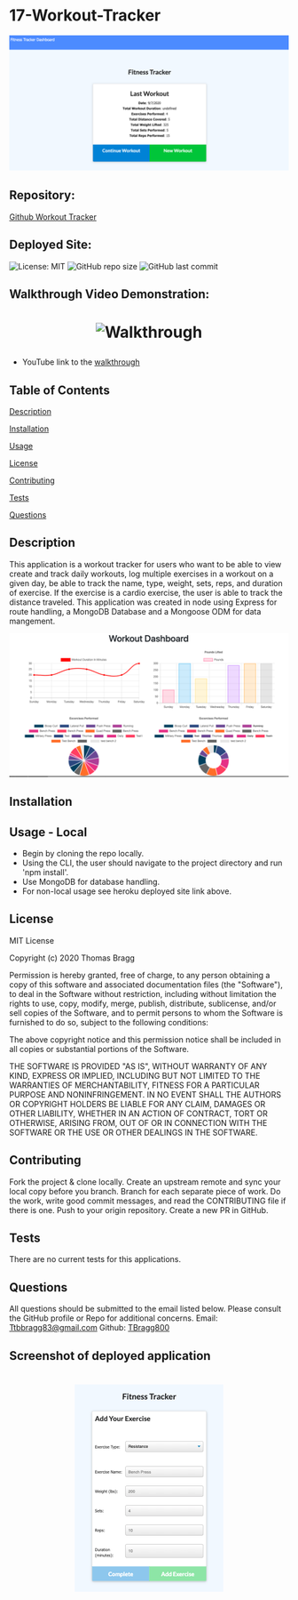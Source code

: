 # 17-Workout-Tracker
![](./public/Fitness-Tracker-2.png)
##  Repository: 
[Github Workout Tracker](https://github.com/TBragg800/17-Workout-Tracker)

##  Deployed Site:


![License: MIT](https://img.shields.io/badge/License-MIT-brightgreen.svg)
![GitHub repo size](https://img.shields.io/github/repo-size/TBragg800/17-Workout-Tracker)
![GitHub last commit](https://img.shields.io/github/last-commit/TBragg800/17-Workout-Tracker)

## Walkthrough Video Demonstration: 
# <p align="center">![Walkthrough](./public/Fitness-Tracker.gif)</p>
* YouTube link to the 
[walkthrough](https://youtu.be/iC-ADLtSXD4)

## Table of Contents
  [Description](#Description)

  [Installation](#Installation)

  [Usage](#Usage)

  [License](#License)

  [Contributing](#Contributing)

  [Tests](#Tests)

  [Questions](#Questions)
  
## Description
This application is a workout tracker for users who want to be able to view create and track daily workouts, log multiple exercises in a workout on a given day, be able to track the name, type, weight, sets, reps, and duration of exercise. If the exercise is a cardio exercise, the user is able to track the distance traveled. This application was created in node using Express for route handling, a MongoDB Database and a Mongoose ODM for data mangement.  

![](./public/Fitness-Tracker-3.png)
## Installation


## Usage - Local
* Begin by cloning the repo locally.
* Using the CLI, the user should navigate to the project directory and run 'npm install'.
* Use MongoDB for database handling.
* For non-local usage see heroku deployed site link above.

## License
  MIT License

Copyright (c) 2020 Thomas Bragg

Permission is hereby granted, free of charge, to any person obtaining a copy
of this software and associated documentation files (the "Software"), to deal
in the Software without restriction, including without limitation the rights
to use, copy, modify, merge, publish, distribute, sublicense, and/or sell
copies of the Software, and to permit persons to whom the Software is
furnished to do so, subject to the following conditions:

The above copyright notice and this permission notice shall be included in all
copies or substantial portions of the Software.

THE SOFTWARE IS PROVIDED "AS IS", WITHOUT WARRANTY OF ANY KIND, EXPRESS OR
IMPLIED, INCLUDING BUT NOT LIMITED TO THE WARRANTIES OF MERCHANTABILITY,
FITNESS FOR A PARTICULAR PURPOSE AND NONINFRINGEMENT. IN NO EVENT SHALL THE
AUTHORS OR COPYRIGHT HOLDERS BE LIABLE FOR ANY CLAIM, DAMAGES OR OTHER
LIABILITY, WHETHER IN AN ACTION OF CONTRACT, TORT OR OTHERWISE, ARISING FROM,
OUT OF OR IN CONNECTION WITH THE SOFTWARE OR THE USE OR OTHER DEALINGS IN THE
SOFTWARE.

## Contributing
  Fork the project & clone locally. Create an upstream remote and sync your local copy before you branch. Branch for each separate piece of work. Do the work, write good commit messages, and read the CONTRIBUTING file if there is one. Push to your origin repository. Create a new PR in GitHub.

## Tests
  There are no current tests for this applications.

## Questions
  All questions should be submitted to the email listed below. Please consult the GitHub profile or Repo for additional concerns. 
  Email: Ttbbragg83@gmail.com
  Github: [TBragg800](http://github.com/TBragg800)

## Screenshot of deployed application
# <p align="center">![](./public/Fitness-Tracker-1.png)</p>